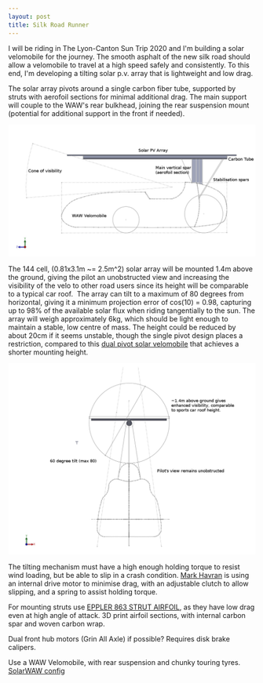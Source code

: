 ```yaml
---
layout: post
title: Silk Road Runner
---
```


I will be riding in The Lyon-Canton Sun Trip 2020 and I'm building a solar velomobile for the journey. The smooth asphalt of the new silk road should allow a velomobile to travel at a high speed safely and consistently.
To this end, I'm developing a tilting solar p.v. array that is lightweight and low drag. 

The solar array pivots around a single carbon fiber tube, supported by struts with aerofoil sections for minimal additional drag. The main support will couple to the WAW's rear bulkhead, joining the rear suspension mount (potential for additional support in the front if needed).

![SolarWAW](/figures/Silkroadrunner-sketch_side.png "Silkroadrunner side projection")

The 144 cell, (0.81x3.1m ~= 2.5m^2) solar array will be mounted 1.4m above the ground, giving the pilot an unobstructed view and increasing the visibility of the velo to other road users since its height will be comparable to a typical car roof.  
The array can tilt to a maximum of 80 degrees from horizontal, giving it a minimum projection error of cos(10) = 0.98, capturing up to 98% of the available solar flux when riding tangentially to the sun. The array will weigh approximately 6kg, which should be light enough to maintain a stable, low centre of mass. 
The height could be reduced by about 20cm if it seems unstable, though the single pivot design places a restriction, compared to this [dual pivot solar velomobile](https://solarvelomobile.wordpress.com/) that achieves a shorter mounting height.

![SolarWAW](/figures/Silkroadrunner-sketch_front.png "Silkroadrunner front projection")

The tilting mechanism must have a high enough holding torque to resist wind loading, but be able to slip in a crash condition. [Mark Havran](https://endless-sphere.com/forums/viewtopic.php?f=6&t=94721&sid=c873bc96a33fb6dda71d2c29d48ecb6b&start=25) is using an internal drive motor to minimise drag, with an adjustable clutch to allow slipping, and a spring to assist holding torque.

For mounting struts use [EPPLER 863 STRUT AIRFOIL](http://airfoiltools.com/airfoil/details?airfoil=e863-il), as they have low drag even at high angle of attack. 3D print airfoil sections, with internal carbon spar and woven carbon wrap.


Dual front hub motors (Grin All Axle) if possible? Requires disk brake calipers.

Use a WAW Velomobile, with rear suspension and chunky touring tyres.
[SolarWAW config](https://docs.google.com/spreadsheets/d/1wEqqIy4X9xhtoNJgTPnYXVTqeOeeLkHr_mUNiSBvudw/edit?usp=drive_web)
